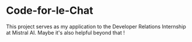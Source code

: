 # Code-for-le-Chat
This project serves as my application to the Developer Relations Internship at Mistral AI. Maybe it's also helpful beyond that ! 
